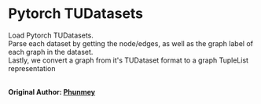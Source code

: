 # Pytorch TUDatasets
Load Pytorch TUDatasets. <br>
Parse each dataset by getting the node/edges, as well as the graph label of each graph in the dataset.<br>
Lastly, we convert a graph from it's TUDataset format to a graph TupleList representation<br>
<br>

**Original Author: [Phunmey](https://github.com/Phunmey)**
